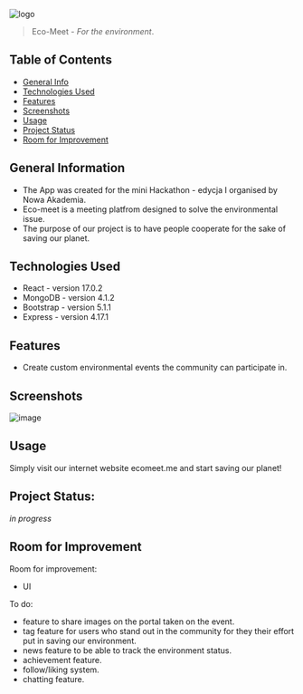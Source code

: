 ![logo](https://user-images.githubusercontent.com/60068941/136265139-f4ea2599-e9cf-438e-b9a3-35ab1a1e6236.png)

> Eco-Meet - _For the environment_.

## Table of Contents
* [General Info](#general-information)
* [Technologies Used](#technologies-used)
* [Features](#features)
* [Screenshots](#screenshots)
* [Usage](#usage)
* [Project Status](#project-status)
* [Room for Improvement](#room-for-improvement)


## General Information
- The App was created for the mini Hackathon - edycja I organised by Nowa Akademia.
- Eco-meet is a meeting platfrom designed to solve the environmental issue.
- The purpose of our project is to have people cooperate for the sake of saving our planet.

## Technologies Used
- React - version 17.0.2
- MongoDB - version 4.1.2
- Bootstrap - version 5.1.1
- Express - version 4.17.1


## Features
- Create custom environmental events the community can participate in.


## Screenshots
![image](https://user-images.githubusercontent.com/60068941/136275600-b5fb811b-68a8-41dd-a184-ee321f097de8.png)

## Usage
Simply visit our internet website ecomeet.me and start saving our planet!


## Project Status:
_in progress_


## Room for Improvement

Room for improvement:
- UI 

To do:
- feature to share images on the portal taken on the event.
- tag feature for users who stand out in the community for they their effort put in saving our environment.
- news feature to be able to track the environment status.
- achievement feature.
- follow/liking system.
- chatting feature.

